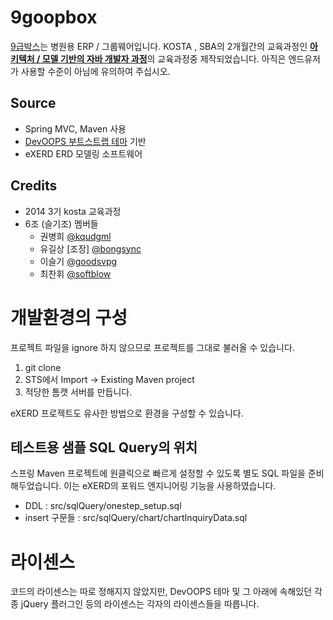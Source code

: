 # 9goopbox
[9급박스](https://github.com/9goopbox/9goopbox)는 병원용 ERP / 그룹웨어입니다. KOSTA , SBA의 2개월간의 교육과정인 [**아키텍처 / 모델 기반의 자바 개발자 과정**](cs.skuniv.ac.kr/5778)의 교육과정중 제작되었습니다. 아직은 엔드유저가 사용할 수준이 아님에 유의하여 주십시오.

## Source

- Spring MVC, Maven 사용
- [DevOOPS 부트스트랩 테마](http://devoops.me/handmade/3/) 기반
- eXERD ERD 모델링 소프트웨어

## Credits

- 2014 3기 kosta 교육과정
- 6조 (슬기조) 멤버들
  - 권병희 [@kqudgml](https://github.com/kqudgml)
  - 유길상 [조장] [@bongsync](https://github.com/bongsync)
  - 이슬기 [@goodsvpg](https://github.com/goodsvpg)
  - 최찬휘 [@softblow](https://github.com/softblow)

# 개발환경의 구성

프로젝트 파일을 ignore 하지 않으므로 프로젝트를 그대로 불러올 수 있습니다.

1. git clone
2. STS에서 Import → Existing Maven project
3. 적당한 톰캣 서버를 만듭니다.

eXERD 프로젝트도 유사한 방법으로 환경을 구성할 수 있습니다.

## 테스트용 샘플 SQL Query의 위치

스프링 Maven 프로젝트에 원클릭으로 빠르게 설정할 수 있도록 별도 SQL 파일을 준비해두었습니다. 이는 eXERD의 포워드 엔지니어링 기능을 사용하였습니다.

- DDL : src/sqlQuery/onestep_setup.sql
- insert 구문들 : src/sqlQuery/chart/chartInquiryData.sql

# 라이센스

코드의 라이센스는 따로 정해지지 않았지만, DevOOPS 테마 및 그 아래에 속해있던 각종 jQuery 플러그인 등의 라이센스는 각자의 라이센스들을 따릅니다.
